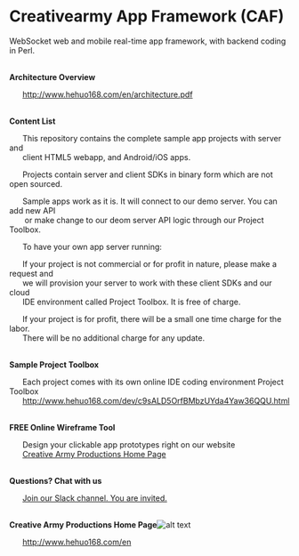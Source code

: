 # Creativearmy App Framework (CAF)


WebSocket web and mobile real-time app framework, with backend coding in Perl.


<br><b>Architecture Overview</b>

&nbsp;&nbsp;&nbsp;&nbsp;&nbsp;&nbsp;<http://www.hehuo168.com/en/architecture.pdf>

<br><b>Content List</b>

&nbsp;&nbsp;&nbsp;&nbsp;&nbsp;&nbsp;This repository contains the complete sample app projects with server and<br>
&nbsp;&nbsp;&nbsp;&nbsp;&nbsp;&nbsp;client HTML5 webapp, and Android/iOS apps.<br>

&nbsp;&nbsp;&nbsp;&nbsp;&nbsp;&nbsp;Projects contain server and client SDKs in binary form which are not open sourced.

&nbsp;&nbsp;&nbsp;&nbsp;&nbsp;&nbsp;Sample apps work as it is. It will connect to our demo server. You can add new API<br>
&nbsp;&nbsp;&nbsp;&nbsp;&nbsp;&nbsp; or make change to our deom server API logic through our Project Toolbox.

&nbsp;&nbsp;&nbsp;&nbsp;&nbsp;&nbsp;To have your own app server running:

&nbsp;&nbsp;&nbsp;&nbsp;&nbsp;&nbsp;If your project is not commercial or for profit in nature, please make a request and<br>
&nbsp;&nbsp;&nbsp;&nbsp;&nbsp;&nbsp;we will provision your server to work with these client SDKs and our cloud<br>
&nbsp;&nbsp;&nbsp;&nbsp;&nbsp;&nbsp;IDE environment called Project Toolbox. It is free of charge.<br>

&nbsp;&nbsp;&nbsp;&nbsp;&nbsp;&nbsp;If your project is for profit, there will be a small one time charge for the labor.<br>
&nbsp;&nbsp;&nbsp;&nbsp;&nbsp;&nbsp;There will be no additional charge for any update.

<br><b>Sample Project Toolbox</b>

&nbsp;&nbsp;&nbsp;&nbsp;&nbsp;&nbsp;Each project comes with its own online IDE coding environment Project Toolbox<br>
&nbsp;&nbsp;&nbsp;&nbsp;&nbsp;&nbsp;<http://www.hehuo168.com/dev/c9sALD5OrfBMbzUYda4Yaw36QQU.html>

<br><b>FREE Online Wireframe Tool</b>

&nbsp;&nbsp;&nbsp;&nbsp;&nbsp;&nbsp;Design your clickable app prototypes right on our website<br>
&nbsp;&nbsp;&nbsp;&nbsp;&nbsp;&nbsp;[Creative Army Productions Home Page](http://www.hehuo168.com/en)

<br><b>Questions? Chat with us</b>

&nbsp;&nbsp;&nbsp;&nbsp;&nbsp;&nbsp;[Join our Slack channel. You are invited.](https://join.slack.com/t/creativearmy/shared_invite/enQtMjU1Mjc3MjMzMjk5LWIxN2MyMjI4N2NjNmQyMmM3MzU1MzVhYzFiZTBlYTZjMzkwOTQwNTU1NzJlOTE3NWI5MmI4YTQxZThlNjEzM2U)

<br><b>Creative Army Productions Home Page</b>![alt text](http://www.hehuo168.com/hehuo20.png "Creative Army Productions")

&nbsp;&nbsp;&nbsp;&nbsp;&nbsp;&nbsp;<http://www.hehuo168.com/en>


